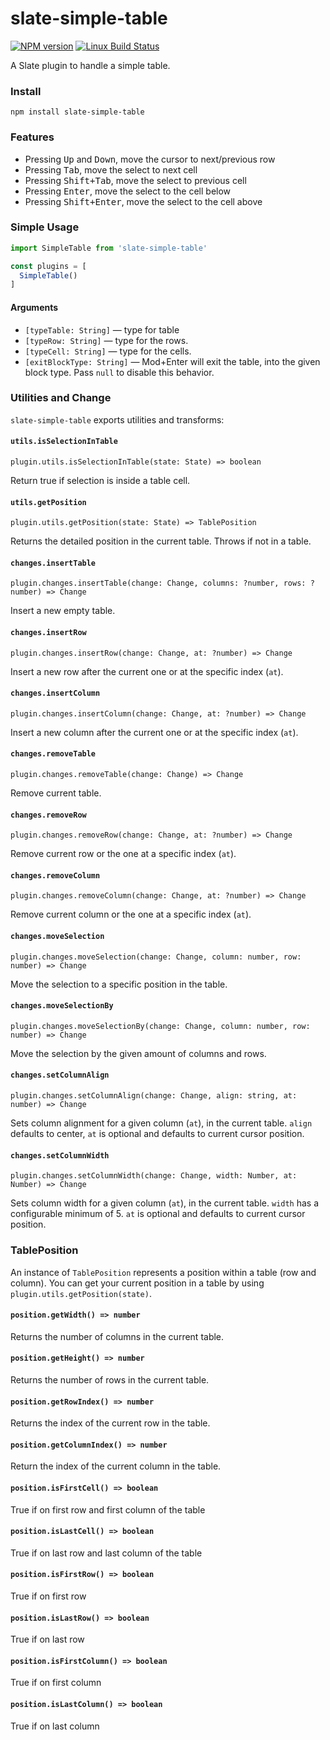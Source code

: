 # slate-simple-table

[![NPM version](https://badge.fury.io/js/slate-simple-table.svg)](http://badge.fury.io/js/slate-simple-table)
[![Linux Build Status](https://travis-ci.org/cdd/slate-simple-table.png?branch=master)](https://travis-ci.org/cdd/slate-simple-table)

A Slate plugin to handle a simple table.

### Install

```
npm install slate-simple-table
```

### Features

- Pressing <kbd>Up</kbd> and <kbd>Down</kbd>, move the cursor to next/previous row
- Pressing <kbd>Tab</kbd>, move the select to next cell
- Pressing <kbd>Shift+Tab</kbd>, move the select to previous cell
- Pressing <kbd>Enter</kbd>, move the select to the cell below
- Pressing <kbd>Shift+Enter</kbd>, move the select to the cell above

### Simple Usage

```js
import SimpleTable from 'slate-simple-table'

const plugins = [
  SimpleTable()
]
```

#### Arguments

- ``[typeTable: String]`` — type for table
- ``[typeRow: String]`` — type for the rows.
- ``[typeCell: String]`` — type for the cells.
- ``[exitBlockType: String]`` — Mod+Enter will exit the table, into the given block type. Pass `null` to disable this behavior.

### Utilities and Change

`slate-simple-table` exports utilities and transforms:

#### `utils.isSelectionInTable`

`plugin.utils.isSelectionInTable(state: State) => boolean`

Return true if selection is inside a table cell.

#### `utils.getPosition`

`plugin.utils.getPosition(state: State) => TablePosition`

Returns the detailed position in the current table. Throws if not in a table.

#### `changes.insertTable`

`plugin.changes.insertTable(change: Change, columns: ?number, rows: ?number) => Change`

Insert a new empty table.

#### `changes.insertRow`

`plugin.changes.insertRow(change: Change, at: ?number) => Change`

Insert a new row after the current one or at the specific index (`at`).

#### `changes.insertColumn`

`plugin.changes.insertColumn(change: Change, at: ?number) => Change`

Insert a new column after the current one or at the specific index (`at`).

#### `changes.removeTable`

`plugin.changes.removeTable(change: Change) => Change`

Remove current table.

#### `changes.removeRow`

`plugin.changes.removeRow(change: Change, at: ?number) => Change`

Remove current row or the one at a specific index (`at`).

#### `changes.removeColumn`

`plugin.changes.removeColumn(change: Change, at: ?number) => Change`

Remove current column or the one at a specific index (`at`).

#### `changes.moveSelection`

`plugin.changes.moveSelection(change: Change, column: number, row: number) => Change`

Move the selection to a specific position in the table.

#### `changes.moveSelectionBy`

`plugin.changes.moveSelectionBy(change: Change, column: number, row: number) => Change`

Move the selection by the given amount of columns and rows.

#### `changes.setColumnAlign`

`plugin.changes.setColumnAlign(change: Change, align: string, at: number) => Change`

Sets column alignment for a given column (`at`), in the current table. `align`
defaults to center, `at` is optional and defaults to current cursor position.

#### `changes.setColumnWidth`

`plugin.changes.setColumnWidth(change: Change, width: Number, at: Number) => Change`

Sets column width for a given column (`at`), in the current table. `width` has a
configurable minimum of 5. `at` is optional and defaults to current cursor position.

### TablePosition

An instance of `TablePosition` represents a position within a table (row and column).
You can get your current position in a table by using `plugin.utils.getPosition(state)`.

#### `position.getWidth() => number`

Returns the number of columns in the current table.

#### `position.getHeight() => number`

Returns the number of rows in the current table.

#### `position.getRowIndex() => number`

Returns the index of the current row in the table.

#### `position.getColumnIndex() => number`

Return the index of the current column in the table.

#### `position.isFirstCell() => boolean`

True if on first row and first column of the table

#### `position.isLastCell() => boolean`

True if on last row and last column of the table

#### `position.isFirstRow() => boolean`

True if on first row

#### `position.isLastRow() => boolean`

True if on last row

#### `position.isFirstColumn() => boolean`

True if on first column

#### `position.isLastColumn() => boolean`

True if on last column
